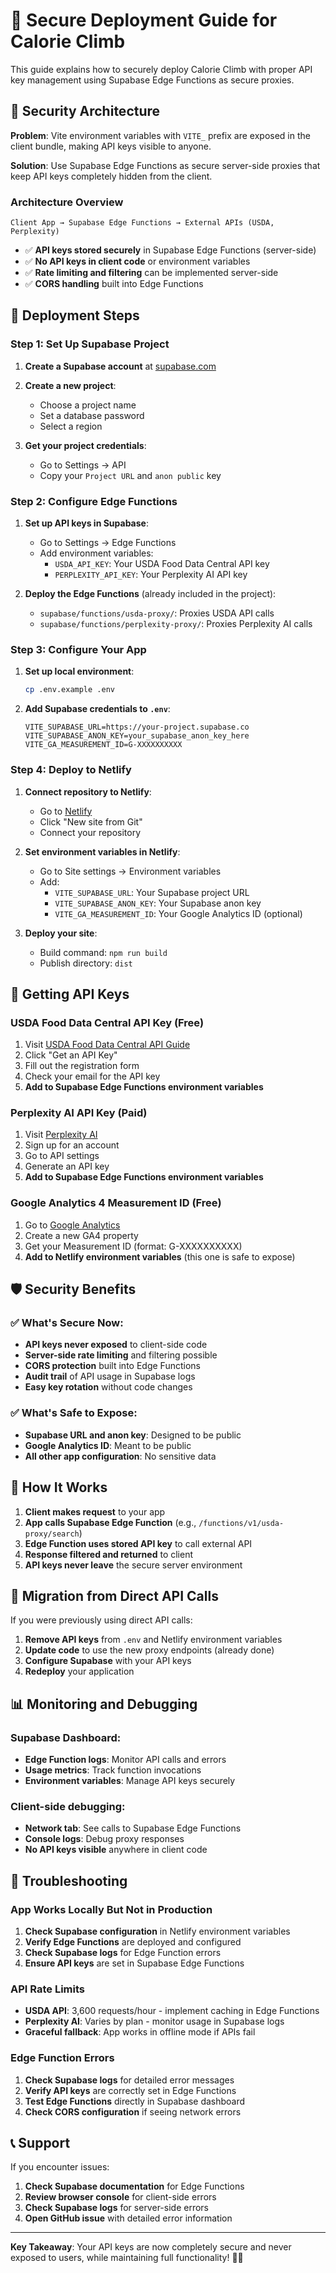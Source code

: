 # 🚀 Secure Deployment Guide for Calorie Climb

This guide explains how to securely deploy Calorie Climb with proper API key management using Supabase Edge Functions as secure proxies.

## 🔐 Security Architecture

**Problem**: Vite environment variables with `VITE_` prefix are exposed in the client bundle, making API keys visible to anyone.

**Solution**: Use Supabase Edge Functions as secure server-side proxies that keep API keys completely hidden from the client.

### Architecture Overview

```
Client App → Supabase Edge Functions → External APIs (USDA, Perplexity)
```

- ✅ **API keys stored securely** in Supabase Edge Functions (server-side)
- ✅ **No API keys in client code** or environment variables
- ✅ **Rate limiting and filtering** can be implemented server-side
- ✅ **CORS handling** built into Edge Functions

## 🚀 Deployment Steps

### Step 1: Set Up Supabase Project

1. **Create a Supabase account** at [supabase.com](https://supabase.com)

2. **Create a new project**:
   - Choose a project name
   - Set a database password
   - Select a region

3. **Get your project credentials**:
   - Go to Settings → API
   - Copy your `Project URL` and `anon public` key

### Step 2: Configure Edge Functions

1. **Set up API keys in Supabase**:
   - Go to Settings → Edge Functions
   - Add environment variables:
     - `USDA_API_KEY`: Your USDA Food Data Central API key
     - `PERPLEXITY_API_KEY`: Your Perplexity AI API key

2. **Deploy the Edge Functions** (already included in the project):
   - `supabase/functions/usda-proxy/`: Proxies USDA API calls
   - `supabase/functions/perplexity-proxy/`: Proxies Perplexity AI calls

### Step 3: Configure Your App

1. **Set up local environment**:
   ```bash
   cp .env.example .env
   ```

2. **Add Supabase credentials to `.env`**:
   ```env
   VITE_SUPABASE_URL=https://your-project.supabase.co
   VITE_SUPABASE_ANON_KEY=your_supabase_anon_key_here
   VITE_GA_MEASUREMENT_ID=G-XXXXXXXXXX
   ```

### Step 4: Deploy to Netlify

1. **Connect repository to Netlify**:
   - Go to [Netlify](https://netlify.com)
   - Click "New site from Git"
   - Connect your repository

2. **Set environment variables in Netlify**:
   - Go to Site settings → Environment variables
   - Add:
     - `VITE_SUPABASE_URL`: Your Supabase project URL
     - `VITE_SUPABASE_ANON_KEY`: Your Supabase anon key
     - `VITE_GA_MEASUREMENT_ID`: Your Google Analytics ID (optional)

3. **Deploy your site**:
   - Build command: `npm run build`
   - Publish directory: `dist`

## 🔑 Getting API Keys

### USDA Food Data Central API Key (Free)

1. Visit [USDA Food Data Central API Guide](https://fdc.nal.usda.gov/api-guide.html)
2. Click "Get an API Key"
3. Fill out the registration form
4. Check your email for the API key
5. **Add to Supabase Edge Functions environment variables**

### Perplexity AI API Key (Paid)

1. Visit [Perplexity AI](https://www.perplexity.ai/)
2. Sign up for an account
3. Go to API settings
4. Generate an API key
5. **Add to Supabase Edge Functions environment variables**

### Google Analytics 4 Measurement ID (Free)

1. Go to [Google Analytics](https://analytics.google.com/)
2. Create a new GA4 property
3. Get your Measurement ID (format: G-XXXXXXXXXX)
4. **Add to Netlify environment variables** (this one is safe to expose)

## 🛡️ Security Benefits

### ✅ What's Secure Now:
- **API keys never exposed** to client-side code
- **Server-side rate limiting** and filtering possible
- **CORS protection** built into Edge Functions
- **Audit trail** of API usage in Supabase logs
- **Easy key rotation** without code changes

### ✅ What's Safe to Expose:
- **Supabase URL and anon key**: Designed to be public
- **Google Analytics ID**: Meant to be public
- **All other app configuration**: No sensitive data

## 🔄 How It Works

1. **Client makes request** to your app
2. **App calls Supabase Edge Function** (e.g., `/functions/v1/usda-proxy/search`)
3. **Edge Function uses stored API key** to call external API
4. **Response filtered and returned** to client
5. **API keys never leave** the secure server environment

## 🚨 Migration from Direct API Calls

If you were previously using direct API calls:

1. **Remove API keys** from `.env` and Netlify environment variables
2. **Update code** to use the new proxy endpoints (already done)
3. **Configure Supabase** with your API keys
4. **Redeploy** your application

## 📊 Monitoring and Debugging

### Supabase Dashboard:
- **Edge Function logs**: Monitor API calls and errors
- **Usage metrics**: Track function invocations
- **Environment variables**: Manage API keys securely

### Client-side debugging:
- **Network tab**: See calls to Supabase Edge Functions
- **Console logs**: Debug proxy responses
- **No API keys visible** anywhere in client code

## 🔧 Troubleshooting

### App Works Locally But Not in Production

1. **Check Supabase configuration** in Netlify environment variables
2. **Verify Edge Functions** are deployed and configured
3. **Check Supabase logs** for Edge Function errors
4. **Ensure API keys** are set in Supabase Edge Functions

### API Rate Limits

- **USDA API**: 3,600 requests/hour - implement caching in Edge Functions
- **Perplexity AI**: Varies by plan - monitor usage in Supabase logs
- **Graceful fallback**: App works in offline mode if APIs fail

### Edge Function Errors

1. **Check Supabase logs** for detailed error messages
2. **Verify API keys** are correctly set in Edge Functions
3. **Test Edge Functions** directly in Supabase dashboard
4. **Check CORS configuration** if seeing network errors

## 📞 Support

If you encounter issues:

1. **Check Supabase documentation** for Edge Functions
2. **Review browser console** for client-side errors
3. **Check Supabase logs** for server-side errors
4. **Open GitHub issue** with detailed error information

---

**Key Takeaway**: Your API keys are now completely secure and never exposed to users, while maintaining full functionality! 🔐✨